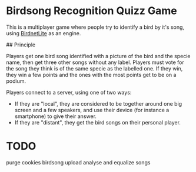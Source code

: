 # Birdsong Recognition Quizz Game

This is a multiplayer game where people try to identify a bird by it's song, using [BirdnetLite](https://github.com/kahst/BirdNET-Lite) as an engine.

## Principle

Players get one bird song identified with a picture of the bird and the specie name, then get three other songs without any label.
Players must vote for the song they think is of the same specie as the labelled one.
If they win, they win a few points and the ones with the most points get to be on a podium.

Players connect to a server, using one of two ways:
 - If they are "local", they are considered to be together around one big screen and a few speakers, and use their device (for instance a smartphone) to give their answer.
 - If they are "distant", they get the bird songs on their personal player.

# TODO
purge cookies
birdsong upload
analyse and equalize songs

